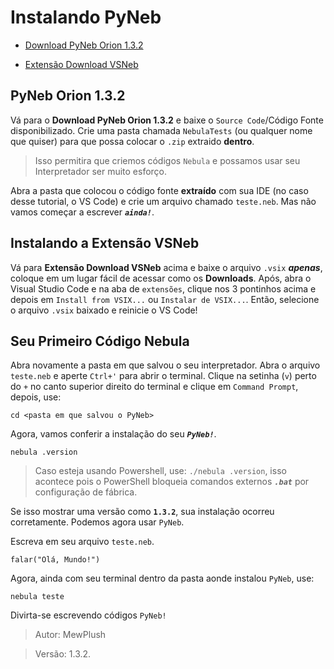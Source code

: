 # Instalando PyNeb

- [Download PyNeb Orion 1.3.2](https://github.com/rdb231-com231/pyneb/releases/tag/orion-1.0.0-alpha)

- [Extensão Download VSNeb](https://github.com/rdb231-com231/vsnebula/releases/tag/Base)

## PyNeb Orion 1.3.2
Vá para o **Download PyNeb Orion 1.3.2** e baixe o `Source Code`/Código Fonte disponibilizado. Crie uma pasta chamada `NebulaTests` (ou qualquer nome que quiser) para que possa colocar o `.zip` extraido **dentro**.

> Isso permitira que criemos códigos `Nebula` e possamos usar seu Interpretador ser muito esforço.

Abra a pasta que colocou o código fonte **extraído** com sua IDE (no caso desse tutorial, o VS Code) e crie um arquivo chamado `teste.neb`. Mas não vamos começar a escrever ***`ainda!`***.

## Instalando a Extensão VSNeb
Vá para **Extensão Download VSNeb** acima e baixe o arquivo `.vsix` ***apenas***, coloque em um lugar fácil de acessar como os **Downloads**. Após, abra o Visual Studio Code e na aba de `extensões`, clique nos 3 pontinhos acima e depois em `Install from VSIX...` ou `Instalar de VSIX...`. Então, selecione o arquivo `.vsix` baixado e reinicie o VS Code!

## Seu Primeiro Código Nebula
Abra novamente a pasta em que salvou o seu interpretador. Abra o arquivo `teste.neb` e aperte `Ctrl+'` para abrir o terminal. Clique na setinha (`v`) perto do `+` no canto superior direito do terminal e clique em `Command Prompt`, depois, use: 
```
cd <pasta em que salvou o PyNeb>
```

Agora, vamos conferir a instalação do seu ***`PyNeb!`***.

```
nebula .version
```
> Caso esteja usando Powershell, use: `./nebula .version`, isso acontece pois o PowerShell bloqueia comandos externos ***`.bat`*** por configuração de fábrica.

Se isso mostrar uma versão como **`1.3.2`**, sua instalação ocorreu corretamente. Podemos agora usar `PyNeb`.

Escreva em seu arquivo `teste.neb`.

```neb
falar("Olá, Mundo!")
```

Agora, ainda com seu terminal dentro da pasta aonde instalou `PyNeb`, use:
```
nebula teste
```

Divirta-se escrevendo códigos `PyNeb!`

> Autor: MewPlush

> Versão: 1.3.2.

